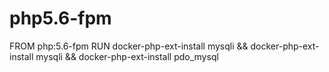 # php5.6-fpm

FROM php:5.6-fpm
RUN docker-php-ext-install mysqli && docker-php-ext-install mysqli && docker-php-ext-install pdo_mysql
